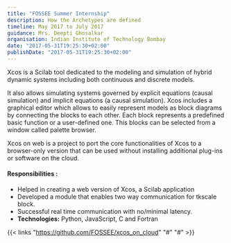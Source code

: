 ```yaml
---
title: "FOSSEE Summer Internship"
description: How the Archetypes are defined
timeline: May 2017 to July 2017
guidance: Mrs. Deepti Ghosalkar
organisation: Indian Institute of Technology Bombay
date: "2017-05-31T19:25:30+02:00"
publishDate: "2017-05-31T19:25:30+02:00"
---
```

Xcos is a Scilab tool dedicated to the modeling and simulation of hybrid dynamic systems including both continuous and discrete models. 
<!--more-->

It also allows simulating systems governed by explicit equations (causal simulation) and implicit equations (a causal simulation). Xcos includes a graphical editor which allows to easily represent models as block diagrams by connecting the blocks to each other. Each block represents a predefined basic function or a user-defined one. This blocks can be selected from a window called palette browser.

Xcos on web is a project to port the core functionalities of Xcos to a browser-only version that can be used without installing additional plug-ins or software on the cloud.

#### **Responsibilities :**


- Helped in creating a web version of Xcos, a Scilab application
- Developed a module that enables two way communication for tkscale block.
- Successful real time communication with no/minimal latency.
- **Technologies:** Python, JavaScript, C and Fortran

{{< links "https://github.com/FOSSEE/xcos_on_cloud" "#" "#" >}}